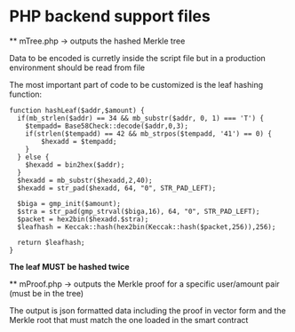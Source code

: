 # PHP backend support files

** mTree.php -> outputs the hashed Merkle tree

Data to be encoded is curretly inside the script file but in a production environment should be read from file

The most important part of code to be customized is the leaf hashing function:

```
function hashLeaf($addr,$amount) {
  if(mb_strlen($addr) == 34 && mb_substr($addr, 0, 1) === 'T') {
    $tempadd= Base58Check::decode($addr,0,3);
    if(strlen($tempadd) == 42 && mb_strpos($tempadd, '41') == 0) {
        $hexadd = $tempadd;
    }
  } else {
    $hexadd = bin2hex($addr);
  }
  $hexadd = mb_substr($hexadd,2,40);
  $hexadd = str_pad($hexadd, 64, "0", STR_PAD_LEFT);

  $biga = gmp_init($amount);
  $stra = str_pad(gmp_strval($biga,16), 64, "0", STR_PAD_LEFT);
  $packet = hex2bin($hexadd.$stra);
  $leafhash = Keccak::hash(hex2bin(Keccak::hash($packet,256)),256);

  return $leafhash;
}
```

**The leaf MUST be hashed twice**

** mProof.php -> outputs the Merkle proof for a specific user/amount pair (must be in the tree)

The output is json formatted data including the proof in vector form and the Merkle root that must match the one loaded in the smart contract
